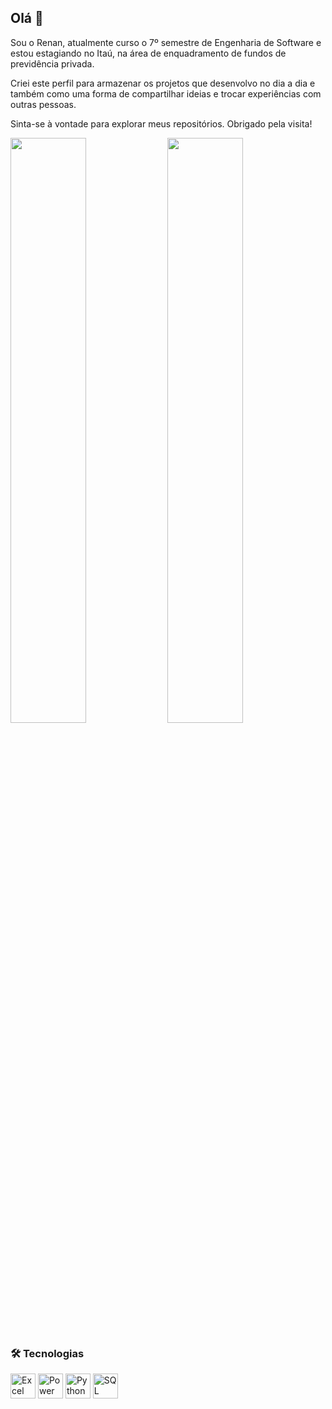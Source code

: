 ## Olá 👋  
Sou o Renan, atualmente curso o 7º semestre de Engenharia de Software e estou estagiando no Itaú, na área de enquadramento de fundos de previdência privada.

Criei este perfil para armazenar os projetos que desenvolvo no dia a dia e também como uma forma de compartilhar ideias e trocar experiências com outras pessoas.

Sinta-se à vontade para explorar meus repositórios. Obrigado pela visita!

<p float="left">
  <img src="https://github-readme-stats.vercel.app/api?username=user-renanribeirodasilva&show_icons=true&theme=radical" width="49%" />
  <img src="https://github-readme-stats.vercel.app/api/top-langs/?username=user-renanribeirodasilva&layout=compact&langs_count=8&theme=radical" width="49%" />
</p>

### 🛠 Tecnologias

[<img src="https://raw.githubusercontent.com/sempostma/office365-icons/master/png/256/excel.png" width="40" height="40" alt="Excel"/>](https://github.com/user-renanribeirodasilva/repositorio-excel)
[<img src="https://img.icons8.com/color/48/000000/power-bi.png" width="40" height="40" alt="Power BI"/>](https://github.com/user-renanribeirodasilva/repositorio-powerbi)
[<img src="https://img.icons8.com/color/48/000000/python.png" width="40" height="40" alt="Python"/>](https://github.com/user-renanribeirodasilva)
[<img src="https://img.icons8.com/color/48/000000/sql.png" width="40" height="40" alt="SQL"/>](https://github.com/user-renanribeirodasilva)
